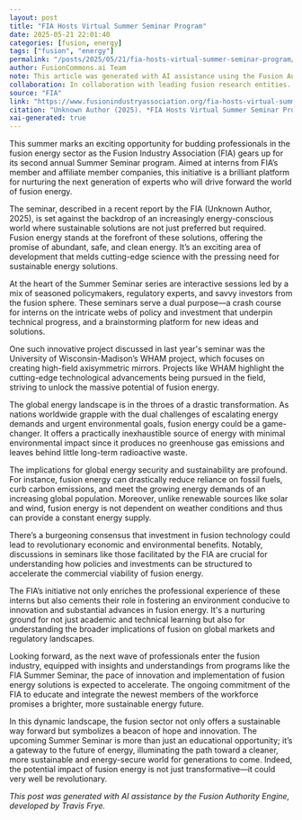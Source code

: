 ```yaml
---
layout: post
title: "FIA Hosts Virtual Summer Seminar Program"
date: 2025-05-21 22:01:40
categories: [fusion, energy]
tags: ["fusion", "energy"]
permalink: "/posts/2025/05/21/fia-hosts-virtual-summer-seminar-program/"
author: FusionCommons.ai Team
note: This article was generated with AI assistance using the Fusion Authority Engine, developed by Travis Frye.
collaboration: In collaboration with leading fusion research entities.
source: "FIA"
link: "https://www.fusionindustryassociation.org/fia-hosts-virtual-summer-seminar-program/?utm_source=rss&utm_medium=rss&utm_campaign=fia-hosts-virtual-summer-seminar-program"
citation: "Unknown Author (2025). *FIA Hosts Virtual Summer Seminar Program*. FIA."
xai-generated: true
---
```


This summer marks an exciting opportunity for budding professionals in the fusion energy sector as the Fusion Industry Association (FIA) gears up for its second annual Summer Seminar program. Aimed at interns from FIA’s member and affiliate member companies, this initiative is a brilliant platform for nurturing the next generation of experts who will drive forward the world of fusion energy.

The seminar, described in a recent report by the FIA (Unknown Author, 2025), is set against the backdrop of an increasingly energy-conscious world where sustainable solutions are not just preferred but required. Fusion energy stands at the forefront of these solutions, offering the promise of abundant, safe, and clean energy. It’s an exciting area of development that melds cutting-edge science with the pressing need for sustainable energy solutions.

At the heart of the Summer Seminar series are interactive sessions led by a mix of seasoned policymakers, regulatory experts, and savvy investors from the fusion sphere. These seminars serve a dual purpose—a crash course for interns on the intricate webs of policy and investment that underpin technical progress, and a brainstorming platform for new ideas and solutions.

One such innovative project discussed in last year's seminar was the University of Wisconsin-Madison’s WHAM project, which focuses on creating high-field axisymmetric mirrors. Projects like WHAM highlight the cutting-edge technological advancements being pursued in the field, striving to unlock the massive potential of fusion energy.

The global energy landscape is in the throes of a drastic transformation. As nations worldwide grapple with the dual challenges of escalating energy demands and urgent environmental goals, fusion energy could be a game-changer. It offers a practically inexhaustible source of energy with minimal environmental impact since it produces no greenhouse gas emissions and leaves behind little long-term radioactive waste.

The implications for global energy security and sustainability are profound. For instance, fusion energy can drastically reduce reliance on fossil fuels, curb carbon emissions, and meet the growing energy demands of an increasing global population. Moreover, unlike renewable sources like solar and wind, fusion energy is not dependent on weather conditions and thus can provide a constant energy supply.

There’s a burgeoning consensus that investment in fusion technology could lead to revolutionary economic and environmental benefits. Notably, discussions in seminars like those facilitated by the FIA are crucial for understanding how policies and investments can be structured to accelerate the commercial viability of fusion energy.

The FIA’s initiative not only enriches the professional experience of these interns but also cements their role in fostering an environment conducive to innovation and substantial advances in fusion energy. It's a nurturing ground for not just academic and technical learning but also for understanding the broader implications of fusion on global markets and regulatory landscapes.

Looking forward, as the next wave of professionals enter the fusion industry, equipped with insights and understandings from programs like the FIA Summer Seminar, the pace of innovation and implementation of fusion energy solutions is expected to accelerate. The ongoing commitment of the FIA to educate and integrate the newest members of the workforce promises a brighter, more sustainable energy future.

In this dynamic landscape, the fusion sector not only offers a sustainable way forward but symbolizes a beacon of hope and innovation. The upcoming Summer Seminar is more than just an educational opportunity; it’s a gateway to the future of energy, illuminating the path toward a cleaner, more sustainable and energy-secure world for generations to come. Indeed, the potential impact of fusion energy is not just transformative—it could very well be revolutionary.

*This post was generated with AI assistance by the Fusion Authority Engine, developed by Travis Frye.*
